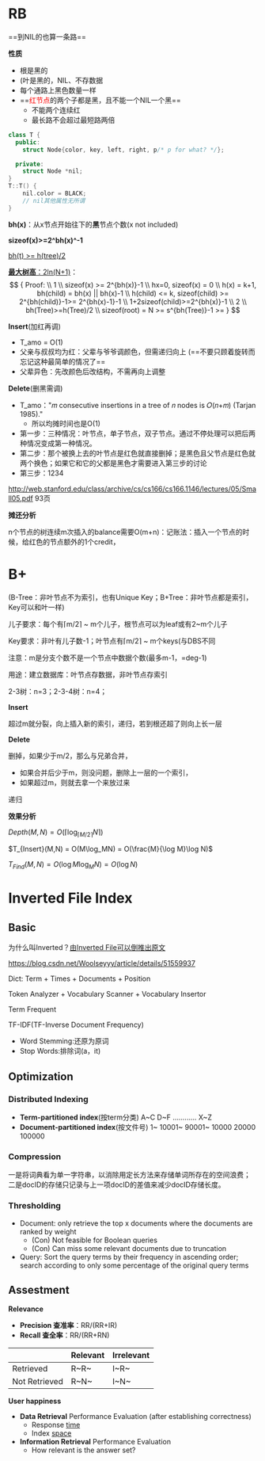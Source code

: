 # RB

==到NIL的也算一条路==

**性质**

* 根是黑的
* (叶是黑的，NIL、不存数据
* 每个通路上黑色数量一样
* ==<font color = "#FF0000">红节点</font>的两个子都是黑，且不能一个NIL一个黑==
    * 不能两个连续红
    * 最长路不会超过最短路两倍

```cpp
class T {
  public:
    struct Node{color, key, left, right, p/* p for what? */};

  private:
    struct Node *nil;
}
T::T() {
    nil.color = BLACK;
    // nil其他属性无所谓
}
```



**bh(x)**：从x节点开始往下的**黑**节点个数(x not included)

**sizeof(x)>=2^bh(x)^-1**

<u>bh(t) >= h(tree)/2</u>

<u>**最大树高**：2ln(N+1)</u>：
$$
{
    Proof:
    \\
    1
    \\
    sizeof(x) >= 2^{bh(x)}-1
    \\
    hx=0, sizeof(x) = 0
    \\
    h(x) = k+1, bh(child) = bh(x) || bh(x)-1
    \\
    h(child) <= k, sizeof(child) >= 2^{bh(child)}-1>= 2^{bh(x)-1}-1
    \\
    1+2sizeof(child)>=2^{bh(x)}-1
    \\
    2
    \\
    bh(Tree)>=h(Tree)/2
    \\
    sizeof(root) = N >= s^{bh(Tree)}-1 >=
}
$$

**Insert**(加红再调)

* T_amo = O(1)
* 父亲与叔叔均为红：父辈与爷爷调颜色，但需递归向上 (==不要只顾着旋转而忘记这种最简单的情况了==
* 父辈异色：先改颜色后改结构，不需再向上调整

**Delete**(删黑需调)

* T_amo："𝑚 consecutive insertions in a tree of 𝑛 nodes is 𝑂(𝑛+𝑚) (Tarjan 1985)."
    * 所以均摊时间也是O(1)
* 第一步：三种情况：叶节点，单子节点，双子节点。通过不停处理可以把后两种情况变成第一种情况。
* 第二步：那个被换上去的叶节点是红色就直接删掉；是黑色且父节点是红色就两个换色；如果它和它的父都是黑色才需要进入第三步的讨论
* 第三步：1234

http://web.stanford.edu/class/archive/cs/cs166/cs166.1146/lectures/05/Small05.pdf 93页

**摊还分析**

n个节点的树连续m次插入的balance需要O(m+n)：记账法：插入一个节点的时候，给红色的节点额外的1个credit，

# B+

(B-Tree：非叶节点不为索引，也有Unique Key；B+Tree：非叶节点都是索引，Key可以和叶一样)

儿子要求：每个有$\lceil$m/2$\rceil$ ~ m个儿子，根节点可以为leaf或有2~m个儿子

Key要求：非叶有儿子数-1；叶节点有$\lceil$m/2$\rceil$ ~ m个keys(与DBS不同

注意：m是分支个数不是一个节点中数据个数(最多m-1，=deg-1)

用途：建立数据库：叶节点存数据，非叶节点存索引

2-3树：n=3；2-3-4树：n=4；



**Insert**

超过m就分裂，向上插入新的索引，递归，若到根还超了则向上长一层



**Delete**

删掉，如果少于m/2，那么与兄弟合并，

* 如果合并后少于m，则没问题，删除上一层的一个索引，
* 如果超过m，则就去拿一个来放过来

递归



**效果分析**

$Depth(M,N) = O(\lceil \log_{\lceil M/2\rceil} N\rceil)$

$T_{Insert}(M,N) = O(M\log_MN) = O(\frac{M}{\log M}\log N)$

$T_{Find}(M,N) = O(\log M \log_MN) = O(\log N)$



# Inverted File Index

## Basic

为什么叫Inverted？<u>由Inverted File可以倒推出原文</u>

https://blog.csdn.net/Woolseyyy/article/details/51559937

Dict: Term + Times + Documents + Position

Token Analyzer + Vocabulary Scanner + Vocabulary Insertor



Term Frequent

TF-IDF(TF-Inverse Document Frequency)



* Word Stemming:还原为原词
* Stop Words:排除词(a，it)





## Optimization

### Distributed Indexing

* **Term-partitioned index**(按term分类)
    A~C D~F ............ X~Z
* **Document-partitioned index**(按文件号)
    1~ 10001~ 90001~ 10000 20000 100000



### Compression

一是将词典看为单一字符串，以消除用定长方法来存储单词所存在的空间浪费；
二是docID的存储只记录与上一项docID的差值来减少docID存储长度。



### Thresholding

* Document: only retrieve the top x documents where the documents are ranked by weight
    * (Con) Not feasible for Boolean queries
    * (Con) Can miss some relevant documents due to
        truncation
* Query: Sort the query terms by their frequency in ascending order; search according to only some percentage of the original query terms



## Assestment

**Relevance**

* **Precision 查准率**：RR/(RR+IR)
* **Recall 查全率**：RR/(RR+RN)

|                   | Relevant | Irrelevant |
| ----------------- | ------------ | -------------- |
| Retrieved     | R~R~ | I~R~   |
| Not Retrieved | R~N~ | I~N~   |



**User happiness**

- **Data Retrieval** Performance Evaluation (after establishing correctness)
    - Response <u>time</u>
    - Index <u>space</u>
- **Information Retrieval** Performance Evaluation
    - How relevant is the answer set?

